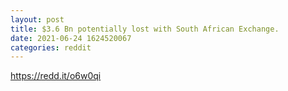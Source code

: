 ```yaml
--- 
layout: post 
title: $3.6 Bn potentially lost with South African Exchange. 
date: 2021-06-24 1624520067 
categories: reddit 
--- 
```

https://redd.it/o6w0qi